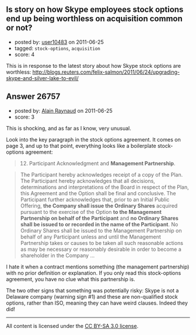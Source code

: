 ## Is story on how Skype employees stock options end up being worthless on acquisition common or not?

- posted by: [user10483](https://stackexchange.com/users/-1/10483-user10483) on 2011-06-25
- tagged: `stock-options`, `acquisition`
- score: 4

This is in response to the latest story about how Skype stock options are worthless:
http://blogs.reuters.com/felix-salmon/2011/06/24/upgrading-skype-and-silver-lake-to-evil/





## Answer 26757

- posted by: [Alain Raynaud](https://stackexchange.com/users/-1/502-alain-raynaud) on 2011-06-25
- score: 3

This is shocking, and as far as I know, very unusual.

Look into the key paragraph in the stock options agreement. It comes on page 3, and up to that point, everything looks like a boilerplate stock-options agreement:

> 12. Participant Acknowledgment and **Management Partnership**.

>The Participant hereby acknowledges receipt of a copy of the Plan. The Participant hereby acknowledges that all decisions, determinations and interpretations of the Board in respect of the Plan, this Agreement and the Option shall be final and conclusive. The Participant further acknowledges that, prior to an Initial Public Offering, **the Company shall issue the Ordinary Shares** acquired pursuant to the exercise of the Option **to the Management Partnership on behalf of the Participant** and **no Ordinary Shares shall be issued to or recorded in the name of the Participant**. No Ordinary Shares shall be issued to the Management Partnership on behalf of any Participant unless and until the Management Partnership takes or causes to be taken all such reasonable actions as may be necessary or reasonably desirable in order to become a shareholder in the Company ...

I hate it when a contract mentions something (the management partnership) with no prior definition or explanation. If you only read this stock-options agreement, you have no clue what this partnership is.

The two other signs that something was potentially risky: Skype is not a Delaware company (warning sign #1) and these are non-qualified stock options, rather than ISO, meaning they can have weird clauses. Indeed they did!



---

All content is licensed under the [CC BY-SA 3.0 license](https://creativecommons.org/licenses/by-sa/3.0/).
